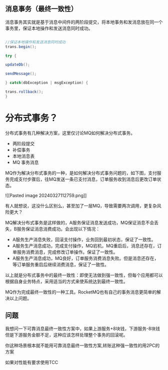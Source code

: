 
## **消息事务（最终一致性）**

消息事务其实就是基于消息中间件的两阶段提交，将本地事务和发消息放在同一个事务里，保证本地操作和发送消息同时成功。


```java

//保证本地操作和发送消息同时成功
trans.begin();

try {

updateDb();

sendMessage();

} catch(dbException | msgException) {

trans.rollback();
}


```



# 分布式事务？

分布式事务有几种解决方案，这里仅讨论MQ如何解决分布式事务。

- 两阶段提交
- 补偿事务
- 本地消息表
- MQ 事务消息

MQ作为解决分布式事务的一种，是如何解决分布式事务问题的，如下图，支付服务完成支付步骤后，往MQ发送一条已支付消息，订单服务收到消息后更改订单状态。

  
  
![[Pasted image 20240327112759.png]]


有人就想说，这没什么区别么，甚至加了一层MQ，导致需要两次调用，更复杂风险更大？

MQ解决分布式事务是这样做的，A服务保证消息发送成功，MQ保证消息不会丢失，B服务保证消息消费成功。会出现以下情况：

- A服务生产消息失败，回滚支付操作，业务回到最初状态，保证了一致性。
- A服务生产消息成功，完成支付操作，MQ宕机，MQ重启后，消息还存在，订单服务消费消息，完成修改订单操作。保证了一致性。
- A服务生产消息成功，MQ良好，订单服务消费消息失败。但是消息还存在，等订单服务重启后继续消费消息，保证了一致性。

以上就是分布式事务中的最终一致性：即使无法做到强一致性，但每个应用都可以根据自身业务特点，采用适当的方式来使系统达到最终一致性。

MQ作为完成最终一致性的一种工具。RocketMQ也有自己的事务消息更简单的解决以上问题。



## 问题

我想问一下可靠消息最终一致性方案中，如果上游服务+8块钱，下游服务-8块钱 但是下游服务金额不足，这种应该怎样处理整个事务的回滚呢。

你这种场景根本就不能用可靠消息最终一致性方案,转账这种强一致性的用2PC的方案

如果对性能有要求使用TCC
